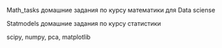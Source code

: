 Math_tasks
домашние задания по курсу математики для Data sciense


Statmodels
домашние задания по курсу статистики


scipy, numpy,  pca, matplotlib

